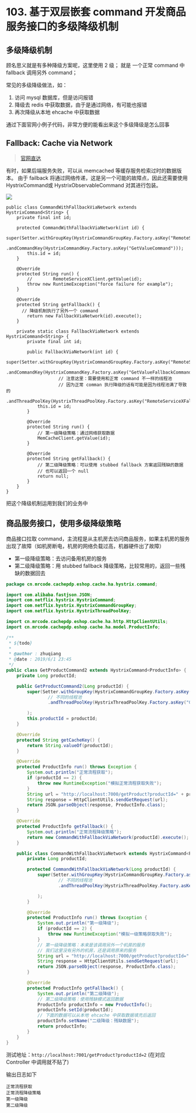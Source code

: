 # 103. 基于双层嵌套 command 开发商品服务接口的多级降级机制
## 多级降级机制
顾名思义就是有多种降级方案呢，这里使用 2 级；
就是 一个正常 command 中 fallback 调用另外 command；

常见的多级降级做法，如：

1. 访问 mysql 数据库，但是访问报错
2. 降级去 redis 中获取数据，由于是通过网络，有可能也报错
3. 再次降级从本地 ehcache 中获取数据

通过下面官网小例子代码，非常方便的能看出来这个多级降级是怎么回事
## Fallback: Cache via Network

> [官网直达](https://github.com/Netflix/Hystrix/wiki/How-To-Use#fallback-cache-via-network)

有时，如果后端服务失败，可以从 memcached 等缓存服务检索过时的数据版本。
由于 failback 将通过网络传递，这是另一个可能的故障点，因此还需要使用 HystrixCommand或 HystrixObservableCommand 对其进行包装。

![](https://txxs.github.io/pic/record/cache-pdp/markdown-img-paste-20190616094100489.png)

```java{28,29,30}
public class CommandWithFallbackViaNetwork extends HystrixCommand<String> {
    private final int id;

    protected CommandWithFallbackViaNetwork(int id) {
        super(Setter.withGroupKey(HystrixCommandGroupKey.Factory.asKey("RemoteServiceX"))
                .andCommandKey(HystrixCommandKey.Factory.asKey("GetValueCommand")));
        this.id = id;
    }

    @Override
    protected String run() {
        //        RemoteServiceXClient.getValue(id);
        throw new RuntimeException("force failure for example");
    }

    @Override
    protected String getFallback() {
      // 降级机制执行了另外一个 command
        return new FallbackViaNetwork(id).execute();
    }

    private static class FallbackViaNetwork extends HystrixCommand<String> {
        private final int id;

        public FallbackViaNetwork(int id) {
            super(Setter.withGroupKey(HystrixCommandGroupKey.Factory.asKey("RemoteServiceX"))
                    .andCommandKey(HystrixCommandKey.Factory.asKey("GetValueFallbackCommand"))
                    // 注意这里：需要使用和正常 command 不一样的线程池
                    // 因为正常 comman 执行降级的话有可能是因为线程池满了导致的
                    .andThreadPoolKey(HystrixThreadPoolKey.Factory.asKey("RemoteServiceXFallback")));
            this.id = id;
        }

        @Override
        protected String run() {
            // 第一级降级策略：通过网络获取数据
            MemCacheClient.getValue(id);
        }

        @Override
        protected String getFallback() {
            // 第二级降级策略：可以使用 stubbed fallback 方案返回残缺的数据
            // 也可以返回一个 null
            return null;
        }
    }
}
```

把这个降级机制运用到我们的业务中

## 商品服务接口，使用多级降级策略

商品接口拉取 command，主流程是从主机房去访问商品服务，如果主机房的服务出现了故障（如机房断电，机房的网络负载过高，机器硬件出了故障）

- 第一级降级策略：去访问备用机房的服务
- 第二级降级策略：用 stubbed fallback 降级策略，比较常用的，返回一些残缺的数据回去

```java
package cn.mrcode.cachepdp.eshop.cache.ha.hystrix.command;

import com.alibaba.fastjson.JSON;
import com.netflix.hystrix.HystrixCommand;
import com.netflix.hystrix.HystrixCommandGroupKey;
import com.netflix.hystrix.HystrixThreadPoolKey;

import cn.mrcode.cachepdp.eshop.cache.ha.http.HttpClientUtils;
import cn.mrcode.cachepdp.eshop.cache.ha.model.ProductInfo;

/**
 * ${todo}
 *
 * @author : zhuqiang
 * @date : 2019/6/1 23:45
 */
public class GetProductCommand2 extends HystrixCommand<ProductInfo> {
    private Long productId;

    public GetProductCommand2(Long productId) {
        super(Setter.withGroupKey(HystrixCommandGroupKey.Factory.asKey("GetProductCommandGroup"))
                // 不同的线程池
                .andThreadPoolKey(HystrixThreadPoolKey.Factory.asKey("GetProductCommand2Pool"))

        );
        this.productId = productId;
    }

    @Override
    protected String getCacheKey() {
        return String.valueOf(productId);
    }

    @Override
    protected ProductInfo run() throws Exception {
        System.out.println("正常流程获取");
        if (productId == 2) {
            throw new RuntimeException("模拟正常流程获取失败");
        }
        String url = "http://localhost:7000/getProduct?productId=" + productId;
        String response = HttpClientUtils.sendGetRequest(url);
        return JSON.parseObject(response, ProductInfo.class);
    }

    @Override
    protected ProductInfo getFallback() {
        System.out.println("正常流程降级策略");
        return new CommandWithFallbackViaNetwork(productId).execute();
    }

    public class CommandWithFallbackViaNetwork extends HystrixCommand<ProductInfo> {
        private Long productId;

        protected CommandWithFallbackViaNetwork(Long productId) {
            super(Setter.withGroupKey(HystrixCommandGroupKey.Factory.asKey("CommandWithFallbackViaNetworkGroup"))
                    // 不同的线程池
                    .andThreadPoolKey(HystrixThreadPoolKey.Factory.asKey("CommandWithFallbackViaNetworkPool"))

            );
        }

        @Override
        protected ProductInfo run() throws Exception {
            System.out.println("第一级降级");
            if (productId == 2) {
                throw new RuntimeException("模拟一级策略获取失败");
            }
            // 第一级降级策略：本来是该调用另外一个机房的服务
            // 我们这里没有另外的机房，还是调用原来的服务
            String url = "http://localhost:7000/getProduct?productId=" + productId;
            String response = HttpClientUtils.sendGetRequest(url);
            return JSON.parseObject(response, ProductInfo.class);
        }

        @Override
        protected ProductInfo getFallback() {
            System.out.println("第二级降级");
            // 第二级降级策略：使用残缺模式返回数据
            ProductInfo productInfo = new ProductInfo();
            productInfo.setId(productId);
            // 下面的数据可以从本地 ehcache 中获取数据填充后返回
            productInfo.setName("二级降级：残缺数据");
            return productInfo;
        }
    }
}
```

测试地址：`http://localhost:7001/getProduct?productId=2` (在对应 Controller 中调用就不贴了)

输出日志如下

```
正常流程获取
正常流程降级策略
第一级降级
第二级降级
```
